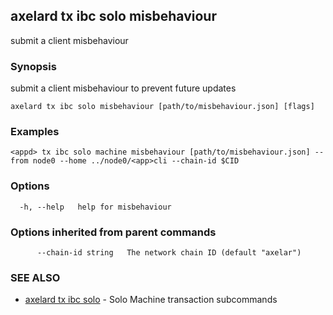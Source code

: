 ## axelard tx ibc solo misbehaviour

submit a client misbehaviour

### Synopsis

submit a client misbehaviour to prevent future updates

```
axelard tx ibc solo misbehaviour [path/to/misbehaviour.json] [flags]
```

### Examples

```
<appd> tx ibc solo machine misbehaviour [path/to/misbehaviour.json] --from node0 --home ../node0/<app>cli --chain-id $CID
```

### Options

```
  -h, --help   help for misbehaviour
```

### Options inherited from parent commands

```
      --chain-id string   The network chain ID (default "axelar")
```

### SEE ALSO

- [axelard tx ibc solo](axelard_tx_ibc_solo.md)	 - Solo Machine transaction subcommands
